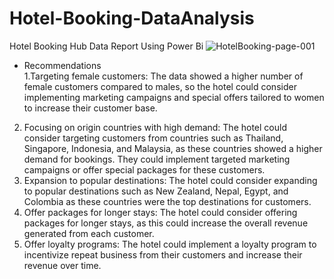 # Hotel-Booking-DataAnalysis
Hotel Booking Hub Data Report Using Power Bi
![HotelBooking-page-001](https://user-images.githubusercontent.com/104430994/173190825-9f75f671-e581-45ed-bb72-1fde93dcc4cb.jpg)

* Recommendations <br/>
1.Targeting female customers: The data showed a higher number of female customers compared to males, so the hotel could consider implementing marketing campaigns and special offers tailored to women to increase their customer base. <br/>
2. Focusing on origin countries with high demand: The hotel could consider targeting customers from countries such as Thailand, Singapore, Indonesia, and Malaysia, as these countries showed a higher demand for bookings. They could implement targeted marketing campaigns or offer special packages for these customers. <br/>
3. Expansion to popular destinations: The hotel could consider expanding to popular destinations such as New Zealand, Nepal, Egypt, and Colombia as these countries were the top destinations for customers. <br/>
4. Offer packages for longer stays: The hotel could consider offering packages for longer stays, as this could increase the overall revenue generated from each customer.<br/>
5. Offer loyalty programs: The hotel could implement a loyalty program to incentivize repeat business from their customers and increase their revenue over time. <br/>
